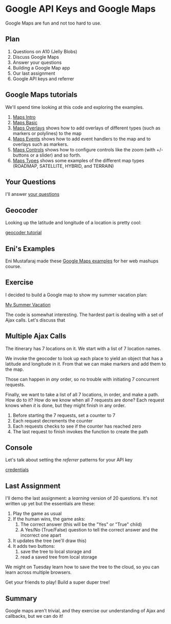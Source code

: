 # Google API Keys and Google Maps

Google Maps are fun and not too hard to use.

## Plan

1. Questions on A10 (Jelly Blobs)
1. Discuss Google Maps
1. Answer your questions
1. Building a Google Map app
1. Our last assignment
1. Google API keys and referrer

## Google Maps tutorials

We'll spend time looking at this code and exploring the examples.

1. [Maps Intro](https://www.w3schools.com/graphics/google_maps_intro.asp)
1. [Maps Basic](https://www.w3schools.com/graphics/google_maps_basic.asp)
1. [Maps Overlays](https://www.w3schools.com/graphics/google_maps_overlays.asp)
shows how to add overlays of different types (such as markers or polylines) to the map
1. [Maps Events](https://www.w3schools.com/graphics/google_maps_events.asp)
shows how to add event handlers to the map and to overlays such as markers.
1. [Maps Controls](https://www.w3schools.com/graphics/google_maps_controls.asp)
shows how to configure controls like the zoom (with +/- buttons or a slider) and so forth.
1. [Maps Types](https://www.w3schools.com/graphics/google_maps_types.asp)
shows some examples of the different map types (ROADMAP, SATELLITE, HYBRID, and TERRAIN)

## Your Questions

I'll answer [your questions](../../quizzes/quiz21.html)

## Geocoder

Looking up the latitude and longitude of a location is pretty cool:

[geocoder tutorial](https://developers.google.com/maps/documentation/javascript/examples/geocoding-simple)

## Eni's Examples

Eni Mustafaraj made these [Google Maps
examples](/~mashups/pages/am3/gmaps.html) for her web mashups course.

## Exercise

I decided to build a Google map to show my summer vacation plan:

[My Summer Vacation](maps2/map.html)

The code is somewhat interesting.  The hardest part is dealing with a set
of Ajax calls. Let's discuss that

## Multiple Ajax Calls

The itinerary has 7 locations on it.  We start with a list of 7 location
names.

We invoke the geocoder to look up each place to yield an object that has a
latitude and longitude in it.  From that we can make markers and add them
to the map.

Those can happen in *any* order, so no trouble with initiating 7
concurrent requests.

Finally, we want to take a list of all 7 locations, in order, and make a
path. How do to it?  How do we know when all 7 requests are done? Each
request knows when *it* is done, but they might finish in any order.

1. Before starting the 7 requests, set a counter to 7
1. Each request decrements the counter
1. Each requests checks to see if the counter has reached zero
1. The last request to finish invokes the function to create the path

## Console

Let's talk about setting the *referrer* patterns for your API key

[credentials](https://console.developers.google.com/apis/credentials)

## Last Assignment

I'll demo the last assignment: a *learning* version of 20 questions. It's
not written up yet but the essentials are these:

1. Play the game as usual
1. If the human wins, the game asks:
    1. The correct answer (this will be the "Yes" or "True" child)
    1. A Yes/No (True/False) question to tell the correct answer and the
    incorrect one apart
1. It updates the tree (we'll draw this)
1. It adds two buttons:
    1. save the tree to local storage and
    1. read a saved tree from local storage

We might on Tuesday learn how to save the tree to the cloud, so you can
learn across multiple browsers.

Get your friends to play! Build a super duper tree!

## Summary

Google maps aren't trivial, and they exercise our understanding of Ajax
and callbacks, but we can do it!
